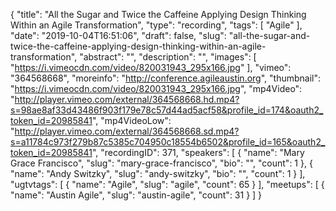 {
  "title": "All the Sugar and Twice the Caffeine Applying Design Thinking Within an Agile Transformation",
  "type": "recording",
  "tags": [
    "Agile"
  ],
  "date": "2019-10-04T16:51:06",
  "draft": false,
  "slug": "all-the-sugar-and-twice-the-caffeine-applying-design-thinking-within-an-agile-transformation",
  "abstract": "",
  "description": "",
  "images": [
    "https://i.vimeocdn.com/video/820031943_295x166.jpg"
  ],
  "vimeo": "364568668",
  "moreinfo": "http://conference.agileaustin.org",
  "thumbnail": "https://i.vimeocdn.com/video/820031943_295x166.jpg",
  "mp4Video": "http://player.vimeo.com/external/364568668.hd.mp4?s=98ae8af33d43486f903f179e78c57d44ad5acf58&profile_id=174&oauth2_token_id=20985841",
  "mp4VideoLow": "http://player.vimeo.com/external/364568668.sd.mp4?s=a11784c973f279b87c5385c704950c18554b6502&profile_id=165&oauth2_token_id=20985841",
  "recordingID": 371,
  "speakers": [
    {
      "name": "Mary Grace Francisco",
      "slug": "mary-grace-francisco",
      "bio": "",
      "count": 1
    },
    {
      "name": "Andy Switzky",
      "slug": "andy-switzky",
      "bio": "",
      "count": 1
    }
  ],
  "ugtvtags": [
    {
      "name": "Agile",
      "slug": "agile",
      "count": 65
    }
  ],
  "meetups": [
    {
      "name": "Austin Agile",
      "slug": "austin-agile",
      "count": 31
    }
  ]
}